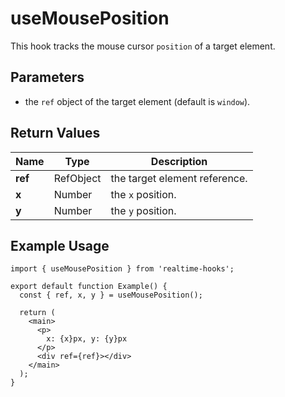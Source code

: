 # useMousePosition

This hook tracks the mouse cursor `position` of a target element.

## Parameters

- the `ref` object of the target element (default is `window`).

## Return Values

| Name    | Type      | Description                   |
| ------- | --------- | ----------------------------- |
| **ref** | RefObject | the target element reference. |
| **x**   | Number    | the `x` position.             |
| **y**   | Number    | the `y` position.             |

## Example Usage

```tsx
import { useMousePosition } from 'realtime-hooks';

export default function Example() {
  const { ref, x, y } = useMousePosition();

  return (
    <main>
      <p>
        x: {x}px, y: {y}px
      </p>
      <div ref={ref}></div>
    </main>
  );
}
```
